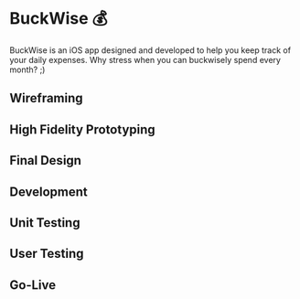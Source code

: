 # BuckWise 💰
BuckWise is an iOS app designed and developed to help you keep track of your daily expenses.
Why stress when you can buckwisely spend every month? ;)

## Wireframing

## High Fidelity Prototyping

## Final Design

## Development

## Unit Testing

## User Testing

## Go-Live


